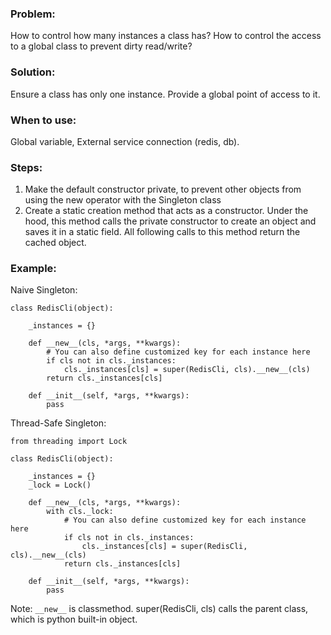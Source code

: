 ### Problem:
How to control how many instances a class has?
How to control the access to a global class to prevent dirty read/write?
### Solution:
Ensure a class has only one instance. Provide a global point of access to it.
### When to use:
Global variable, External service connection (redis, db).
### Steps:
1. Make the default constructor private, to prevent other objects from using the new operator with the Singleton class
2. Create a static creation method that acts as a constructor. Under the hood, this method calls the private constructor to create an object and saves it in a static field. All following calls to this method return the cached object.
### Example:
Naive Singleton:
```
class RedisCli(object):

    _instances = {}

    def __new__(cls, *args, **kwargs):
        # You can also define customized key for each instance here
        if cls not in cls._instances:
            cls._instances[cls] = super(RedisCli, cls).__new__(cls)
        return cls._instances[cls]

    def __init__(self, *args, **kwargs):
        pass
```

Thread-Safe Singleton:
```
from threading import Lock

class RedisCli(object):

    _instances = {}
    _lock = Lock()

    def __new__(cls, *args, **kwargs):
        with cls._lock:
            # You can also define customized key for each instance here
            if cls not in cls._instances:
                cls._instances[cls] = super(RedisCli, cls).__new__(cls)
            return cls._instances[cls]

    def __init__(self, *args, **kwargs):
        pass
```
Note: `__new__` is classmethod. super(RedisCli, cls) calls the parent class, which is python built-in object. 